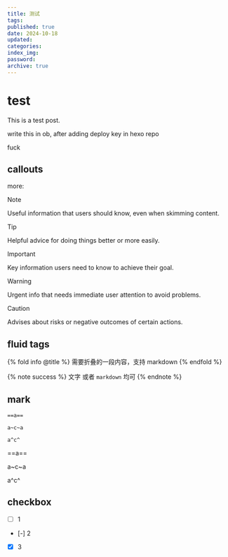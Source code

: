 ```yaml
---
title: 测试
tags:
published: true
date: 2024-10-18
updated:
categories:
index_img:
password:
archive: true
---
```

# test
This is a test post.

write this in ob, after adding deploy key in hexo repo

fuck

## callouts
more:
> [!NOTE]
> Useful information that users should know, even when skimming content.

> [!TIP]
> Helpful advice for doing things better or more easily.

> [!IMPORTANT]
> Key information users need to know to achieve their goal.

> [!WARNING]
> Urgent info that needs immediate user attention to avoid problems.

> [!CAUTION]
> Advises about risks or negative outcomes of certain actions.


## fluid tags

{% fold info @title %}
需要折叠的一段内容，支持 markdown
{% endfold %}

{% note success %}
文字 或者 `markdown` 均可
{% endnote %}

## mark
```
==a==

a~c~a

a^c^
```
==a==

a~c~a

a^c^

## checkbox
- [ ] 1
- [-] 2
- [x] 3

